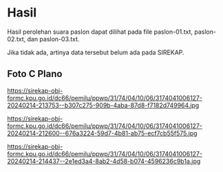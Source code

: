 # Hasil

Hasil perolehan suara paslon dapat dilihat pada file paslon-01.txt, paslon-02.txt, dan paslon-03.txt.

Jika tidak ada, artinya data tersebut belum ada pada SIREKAP.

## Foto C Plano

https://sirekap-obj-formc.kpu.go.id/dc66/pemilu/ppwp/31/74/04/10/06/3174041006127-20240214-213753--b307c275-909b-4aba-87d8-f7182d749964.jpg

https://sirekap-obj-formc.kpu.go.id/dc66/pemilu/ppwp/31/74/04/10/06/3174041006127-20240214-212600--676a3224-59d7-4b81-ab75-ecf7cb55f575.jpg

https://sirekap-obj-formc.kpu.go.id/dc66/pemilu/ppwp/31/74/04/10/06/3174041006127-20240214-214437--2e1ed3a4-8ab2-4d58-b074-4596236c9b1a.jpg
